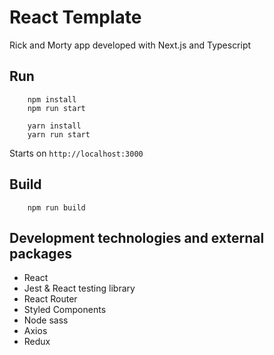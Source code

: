 # React Template
Rick and Morty app developed with Next.js and Typescript

## Run
```
    npm install
    npm run start
```

```
    yarn install
    yarn run start
```
Starts on `http://localhost:3000`

## Build
```
    npm run build
```

## Development technologies and external packages
* React 
* Jest & React testing library
* React Router
* Styled Components
* Node sass
* Axios
* Redux
